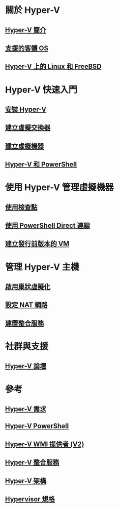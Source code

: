 # 關於 Hyper-V
## [Hyper-V 簡介](./about/index.md)
## [支援的客體 OS](about/supported-guest-os.md)
## [Hyper-V 上的 Linux 和 FreeBSD](https://technet.microsoft.com/library/dn531030.aspx)
# Hyper-V 快速入門
## [安裝 Hyper-V](quick-start/enable-hyper-v.md)
## [建立虛擬交換器](quick-start/connect-to-network.md)
## [建立虛擬機器](quick-start/create-virtual-machine.md)
## [Hyper-V 和 PowerShell](quick-start/try-hyper-v-powershell.md)
# 使用 Hyper-V 管理虛擬機器
## [使用檢查點](user-guide/checkpoints.md)
## [使用 PowerShell Direct 連線](user-guide/powershell-direct.md)
## [建立發行前版本的 VM](user-guide/create-pre-release-vm.md) 
# 管理 Hyper-V 主機
## [啟用巢狀虛擬化](user-guide/nested-virtualization.md)
## [設定 NAT 網路](user-guide/setup-nat-network.md)
## [建置整合服務](user-guide/make-integration-service.md)
# 社群與支援
## [Hyper-V 論壇](https://social.technet.microsoft.com/Forums/windowsserver/en-US/home?forum=winserverhyperv)
# 參考
## [Hyper-V 需求](reference/hyper-v-requirements.md)
## [Hyper-V PowerShell](https://technet.microsoft.com/library/hh848559.aspx)
## [Hyper-V WMI 提供者 (V2)](https://msdn.microsoft.com/library/hh850319.aspx)
## [Hyper-V 整合服務](reference/integration-services.md)
## [Hyper-V 架構](https://msdn.microsoft.com/en-us/library/cc768520(v=bts.10).aspx)
## [Hypervisor 規格](reference/tlfs.md)


<!--HONumber=Jan17_HO2-->


